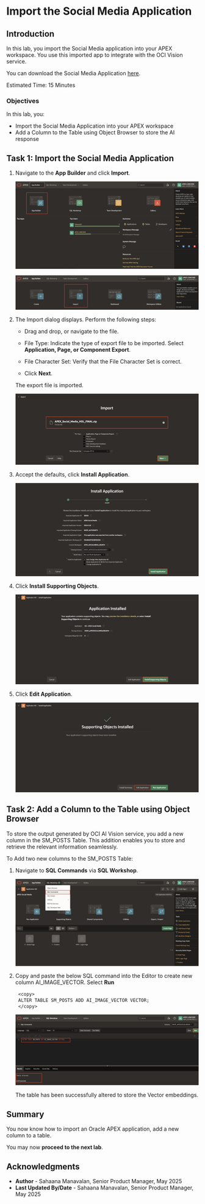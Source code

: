 # Import the Social Media Application

## Introduction

In this lab, you import the Social Media application into your APEX workspace. You use this imported app to integrate with the OCI Vision service.

You can download the Social Media Application [here](https://c4u04.objectstorage.us-ashburn-1.oci.customer-oci.com/p/EcTjWk2IuZPZeNnD_fYMcgUhdNDIDA6rt9gaFj_WZMiL7VvxPBNMY60837hu5hga/n/c4u04/b/livelabsfiles/o/labfiles/APEX_Social_Media_HOL_FINAL.zip).

Estimated Time: 15 Minutes

### Objectives

In this lab, you:

- Import the Social Media Application into your APEX workspace
- Add a Column to the Table using Object Browser to store the AI response

## Task 1: Import the Social Media Application

1. Navigate to the **App Builder** and click **Import**.

    ![Click Import](images/homepage_app.png " ")

    ![Click Import](images/import0.png " ")

2. The Import dialog displays. Perform the following steps:
    - Drag and drop, or navigate to the file.

    - File Type: Indicate the type of export file to be imported. Select **Application, Page, or Component Export**.

    - File Character Set: Verify that the File Character Set is correct.

    - Click **Next**.

   The export file is imported.

    ![Click Import](images/import1.png " ")

3. Accept the defaults, click **Install Application**.

    ![Click Import](images/install_page.png " ")

4. Click **Install Supporting Objects**.

    ![Click Import](images/install_page2.png " ")

5. Click **Edit Application**.

   ![Click Import](images/install_page3.png " ")

## Task 2: Add a Column to the Table using Object Browser

To store the output generated by OCI AI Vision service, you add a new column in the SM\_POSTS Table. This addition enables you to store and retrieve the relevant information seamlessly.

To Add two new columns to the SM\_POSTS Table:

1. Navigate to **SQL Commands** via **SQL Workshop**.

    ![Click Import](images/sql-commands.png " ")

2. Copy and paste the below SQL command into the Editor to create new column AI\_IMAGE\_VECTOR. Select **Run**
    ```
     <copy>
     ALTER TABLE SM_POSTS ADD AI_IMAGE_VECTOR VECTOR;
     </copy>
    ```

    ![Click Import](images/add-column.png " ")

    The table has been successfully altered to store the Vector embeddings.

## Summary

You now know how to import an Oracle APEX application, add a new column to a table.

You may now **proceed to the next lab**.

## Acknowledgments

- **Author** - Sahaana Manavalan, Senior Product Manager, May 2025
- **Last Updated By/Date** - Sahaana Manavalan, Senior Product Manager, May 2025
